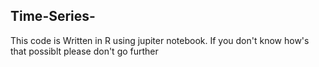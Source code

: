 ## Time-Series-
This code is Written in R using jupiter notebook. If you don't know how's that possiblt please don't go further

